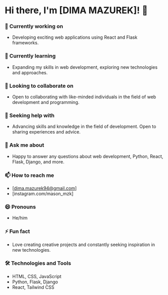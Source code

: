 # Hi there, I'm [DIMA MAZUREK]! 👋

### 🔭 Currently working on
- Developing exciting web applications using React and Flask frameworks.

### 🌱 Currently learning
- Expanding my skills in web development, exploring new technologies and approaches.

### 👯 Looking to collaborate on
- Open to collaborating with like-minded individuals in the field of web development and programming.

### 🤔 Seeking help with
- Advancing skills and knowledge in the field of development. Open to sharing experiences and advice.

### 💬 Ask me about
- Happy to answer any questions about web development, Python, React, Flask, Django, and more.

### 📫 How to reach me
- [dima.mazurek94@gmail.com]
- [instagram.com/mason_mzk]

### 😄 Pronouns
- He/him

### ⚡ Fun fact
- Love creating creative projects and constantly seeking inspiration in new technologies.

### 🛠️ Technologies and Tools
- HTML, CSS, JavaScript
- Python, Flask, Django
- React, Tailwind CSS

